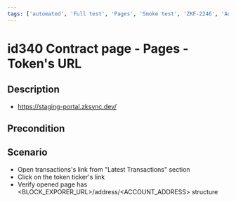 ```yaml
---
tags: ['automated', 'Full test', 'Pages', 'Smoke test', 'ZKF-2246', 'Automated']
---
```


# id340 Contract page - Pages - Token's URL

## Description
  - https://staging-portal.zksync.dev/

## Precondition


## Scenario
- Open transactions's link from "Latest Transactions" section
- Click on the token ticker's link
- Verify opened page has \<BLOCK_EXPORER_URL\>/address/\<ACCOUNT_ADDRESS\> structure
